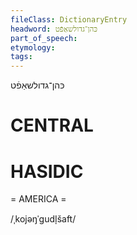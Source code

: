 ```yaml
---
fileClass: DictionaryEntry
headword: כּהן־גדולשאַפֿט
part_of_speech: 
etymology: 
tags: 
---
```

כּהן־גדולשאַפֿט

CENTRAL
========

HASIDIC
=======
= AMERICA = 

/ˌkojəŋˈgudl̩šaft/